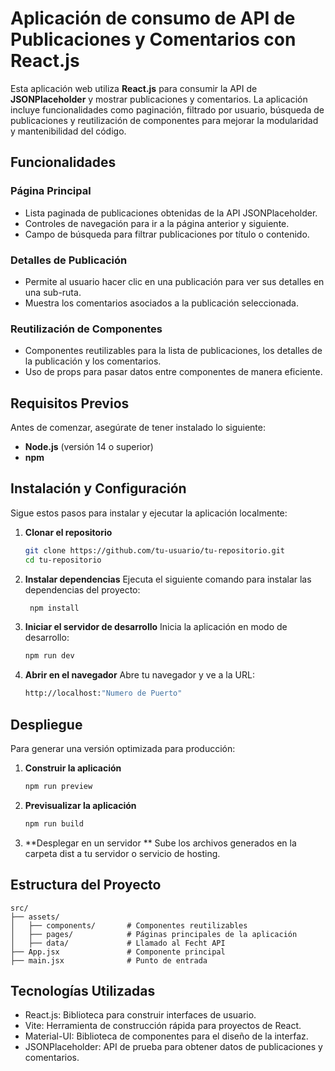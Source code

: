 # Aplicación de consumo de API de Publicaciones y Comentarios con React.js

Esta aplicación web utiliza **React.js** para consumir la API de **JSONPlaceholder** y mostrar publicaciones y comentarios. La aplicación incluye funcionalidades como paginación, filtrado por usuario, búsqueda de publicaciones y reutilización de componentes para mejorar la modularidad y mantenibilidad del código.

## Funcionalidades

### Página Principal
- Lista paginada de publicaciones obtenidas de la API JSONPlaceholder.
- Controles de navegación para ir a la página anterior y siguiente.
- Campo de búsqueda para filtrar publicaciones por título o contenido.

### Detalles de Publicación
- Permite al usuario hacer clic en una publicación para ver sus detalles en una sub-ruta.
- Muestra los comentarios asociados a la publicación seleccionada.

### Reutilización de Componentes
- Componentes reutilizables para la lista de publicaciones, los detalles de la publicación y los comentarios.
- Uso de props para pasar datos entre componentes de manera eficiente.

## Requisitos Previos
Antes de comenzar, asegúrate de tener instalado lo siguiente:
- **Node.js** (versión 14 o superior)
- **npm**

## Instalación y Configuración

Sigue estos pasos para instalar y ejecutar la aplicación localmente:

1. **Clonar el repositorio**
   ```bash
   git clone https://github.com/tu-usuario/tu-repositorio.git
   cd tu-repositorio
   
2. **Instalar dependencias** 
   Ejecuta el siguiente comando para instalar las dependencias del proyecto:
   ```bash
    npm install

3. **Iniciar el servidor de desarrollo**
Inicia la aplicación en modo de desarrollo:
    ```bash
    npm run dev

4. **Abrir en el navegador**
Abre tu navegador y ve a la URL:
    ```bash
    http://localhost:"Numero de Puerto"

## Despliegue
Para generar una versión optimizada para producción:

1. **Construir la aplicación**
    ```bash
    npm run preview

2. **Previsualizar la aplicación**
    ```bash
    npm run build

3. **Desplegar en un servidor **
Sube los archivos generados en la carpeta dist a tu servidor o servicio de hosting.

## Estructura del Proyecto
    
    src/
    ├── assets/
    │   ├── components/       # Componentes reutilizables
    │   ├── pages/            # Páginas principales de la aplicación
    │   ├── data/             # Llamado al Fecht API
    ├── App.jsx               # Componente principal
    ├── main.jsx              # Punto de entrada

## Tecnologías Utilizadas
- React.js: Biblioteca para construir interfaces de usuario.
- Vite: Herramienta de construcción rápida para proyectos de React.
- Material-UI: Biblioteca de componentes para el diseño de la interfaz.
- JSONPlaceholder: API de prueba para obtener datos de publicaciones y comentarios.